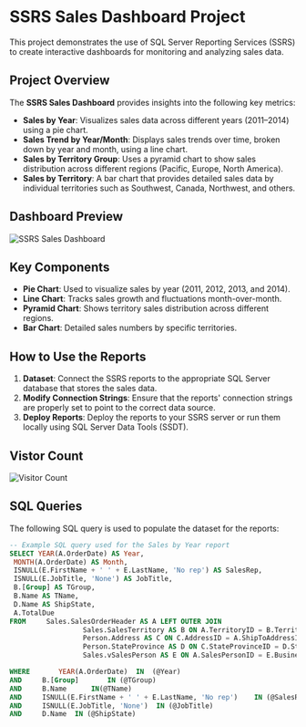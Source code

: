 # SSRS Sales Dashboard Project

This project demonstrates the use of SQL Server Reporting Services (SSRS) to create interactive dashboards for monitoring and analyzing sales data.

## Project Overview

The **SSRS Sales Dashboard** provides insights into the following key metrics:
- **Sales by Year**: Visualizes sales data across different years (2011–2014) using a pie chart.
- **Sales Trend by Year/Month**: Displays sales trends over time, broken down by year and month, using a line chart.
- **Sales by Territory Group**: Uses a pyramid chart to show sales distribution across different regions (Pacific, Europe, North America).
- **Sales by Territory**: A bar chart that provides detailed sales data by individual territories such as Southwest, Canada, Northwest, and others.

## Dashboard Preview

![SSRS Sales Dashboard](dashboard.png)

## Key Components
- **Pie Chart**: Used to visualize sales by year (2011, 2012, 2013, and 2014).
- **Line Chart**: Tracks sales growth and fluctuations month-over-month.
- **Pyramid Chart**: Shows territory sales distribution across different regions.
- **Bar Chart**: Detailed sales numbers by specific territories.

## How to Use the Reports

1. **Dataset**: Connect the SSRS reports to the appropriate SQL Server database that stores the sales data.
2. **Modify Connection Strings**: Ensure that the reports' connection strings are properly set to point to the correct data source.
3. **Deploy Reports**: Deploy the reports to your SSRS server or run them locally using SQL Server Data Tools (SSDT).

## Vistor Count

![Visitor Count](https://hits.seeyoufarm.com/api/count/incr/badge.svg?url=https://github.com/YourUsername/YourRepoName&count_bg=%2379C83D&title_bg=%23555555&icon=&icon_color=%23E7E7E7&title=Visitors&edge_flat=false)

## SQL Queries

The following SQL query is used to populate the dataset for the reports:

```sql
-- Example SQL query used for the Sales by Year report
SELECT YEAR(A.OrderDate) AS Year,
 MONTH(A.OrderDate) AS Month,
 ISNULL(E.FirstName + ' ' + E.LastName, 'No rep') AS SalesRep,
 ISNULL(E.JobTitle, 'None') AS JobTitle, 
 B.[Group] AS TGroup,
 B.Name AS TName,
 D.Name AS ShipState, 
 A.TotalDue
FROM     Sales.SalesOrderHeader AS A LEFT OUTER JOIN
                  Sales.SalesTerritory AS B ON A.TerritoryID = B.TerritoryID LEFT OUTER JOIN
                  Person.Address AS C ON C.AddressID = A.ShipToAddressID LEFT OUTER JOIN
                  Person.StateProvince AS D ON C.StateProvinceID = D.StateProvinceID LEFT OUTER JOIN
                  Sales.vSalesPerson AS E ON A.SalesPersonID = E.BusinessEntityID

WHERE		YEAR(A.OrderDate)  IN  (@Year)
AND		B.[Group]		IN (@TGroup)
AND		B.Name 		IN(@TName)
AND		ISNULL(E.FirstName + ' ' + E.LastName, 'No rep')	IN (@SalesRep)
AND		ISNULL(E.JobTitle, 'None')  IN (@JobTitle)
AND		D.Name 	IN (@ShipState)








